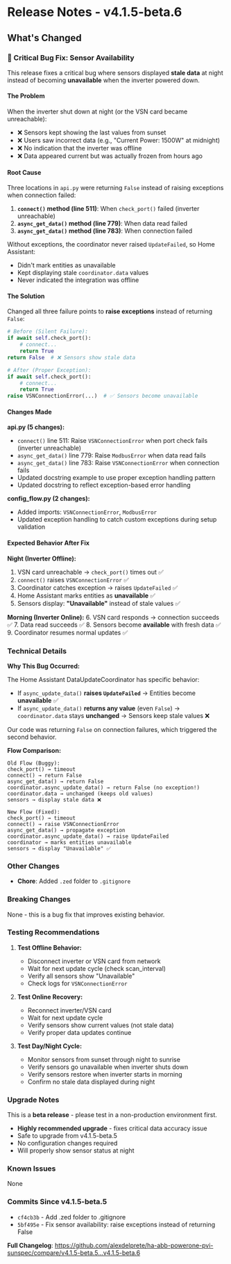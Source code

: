# Release Notes - v4.1.5-beta.6

## What's Changed

### 🐛 Critical Bug Fix: Sensor Availability

This release fixes a critical bug where sensors displayed **stale data** at night instead of becoming **unavailable** when the inverter powered down.

#### The Problem

When the inverter shut down at night (or the VSN card became unreachable):
- ❌ Sensors kept showing the last values from sunset
- ❌ Users saw incorrect data (e.g., "Current Power: 1500W" at midnight)
- ❌ No indication that the inverter was offline
- ❌ Data appeared current but was actually frozen from hours ago

#### Root Cause

Three locations in `api.py` were returning `False` instead of raising exceptions when connection failed:

1. **`connect()` method (line 511)**: When `check_port()` failed (inverter unreachable)
2. **`async_get_data()` method (line 779)**: When data read failed
3. **`async_get_data()` method (line 783)**: When connection failed

Without exceptions, the coordinator never raised `UpdateFailed`, so Home Assistant:
- Didn't mark entities as unavailable
- Kept displaying stale `coordinator.data` values
- Never indicated the integration was offline

#### The Solution

Changed all three failure points to **raise exceptions** instead of returning `False`:

```python
# Before (Silent Failure):
if await self.check_port():
    # connect...
    return True
return False  # ❌ Sensors show stale data

# After (Proper Exception):
if await self.check_port():
    # connect...
    return True
raise VSNConnectionError(...)  # ✅ Sensors become unavailable
```

#### Changes Made

**api.py (5 changes):**
- `connect()` line 511: Raise `VSNConnectionError` when port check fails (inverter unreachable)
- `async_get_data()` line 779: Raise `ModbusError` when data read fails
- `async_get_data()` line 783: Raise `VSNConnectionError` when connection fails
- Updated docstring example to use proper exception handling pattern
- Updated docstring to reflect exception-based error handling

**config_flow.py (2 changes):**
- Added imports: `VSNConnectionError`, `ModbusError`
- Updated exception handling to catch custom exceptions during setup validation

#### Expected Behavior After Fix

**Night (Inverter Offline):**
1. VSN card unreachable → `check_port()` times out ✅
2. `connect()` raises `VSNConnectionError` ✅
3. Coordinator catches exception → raises `UpdateFailed` ✅
4. Home Assistant marks entities as **unavailable** ✅
5. Sensors display: **"Unavailable"** instead of stale values ✅

**Morning (Inverter Online):**
6. VSN card responds → connection succeeds ✅
7. Data read succeeds ✅
8. Sensors become **available** with fresh data ✅
9. Coordinator resumes normal updates ✅

### Technical Details

**Why This Bug Occurred:**

The Home Assistant DataUpdateCoordinator has specific behavior:
- If `async_update_data()` **raises `UpdateFailed`** → Entities become **unavailable** ✅
- If `async_update_data()` **returns any value** (even `False`) → `coordinator.data` stays **unchanged** → Sensors keep stale values ❌

Our code was returning `False` on connection failures, which triggered the second behavior.

**Flow Comparison:**

```
Old Flow (Buggy):
check_port() → timeout
connect() → return False
async_get_data() → return False
coordinator.async_update_data() → return False (no exception!)
coordinator.data → unchanged (keeps old values)
sensors → display stale data ❌

New Flow (Fixed):
check_port() → timeout
connect() → raise VSNConnectionError
async_get_data() → propagate exception
coordinator.async_update_data() → raise UpdateFailed
coordinator → marks entities unavailable
sensors → display "Unavailable" ✅
```

### Other Changes

- **Chore**: Added `.zed` folder to `.gitignore`

### Breaking Changes

None - this is a bug fix that improves existing behavior.

### Testing Recommendations

1. **Test Offline Behavior:**
   - Disconnect inverter or VSN card from network
   - Wait for next update cycle (check scan_interval)
   - Verify all sensors show "Unavailable"
   - Check logs for `VSNConnectionError`

2. **Test Online Recovery:**
   - Reconnect inverter/VSN card
   - Wait for next update cycle
   - Verify sensors show current values (not stale data)
   - Verify proper data updates continue

3. **Test Day/Night Cycle:**
   - Monitor sensors from sunset through night to sunrise
   - Verify sensors go unavailable when inverter shuts down
   - Verify sensors restore when inverter starts in morning
   - Confirm no stale data displayed during night

### Upgrade Notes

This is a **beta release** - please test in a non-production environment first.

- **Highly recommended upgrade** - fixes critical data accuracy issue
- Safe to upgrade from v4.1.5-beta.5
- No configuration changes required
- Will properly show sensor status at night

### Known Issues

None

### Commits Since v4.1.5-beta.5

- `cf4cb3b` - Add .zed folder to .gitignore
- `5bf495e` - Fix sensor availability: raise exceptions instead of returning False

**Full Changelog**: https://github.com/alexdelprete/ha-abb-powerone-pvi-sunspec/compare/v4.1.5-beta.5...v4.1.5-beta.6
